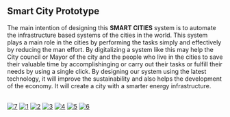 ## Smart City Prototype 

The main intention of designing this **SMART CITIES** system is to automate the infrastructure based systems of the cities in the world. This system plays a main role in the cities by performing the tasks simply and effectively by reducing the man effort. By digitalizing a system like this may help the City council or Mayor of the city and the people who live in the cities to save their valuable time by accomplishinging or carry out their tasks or fulfill their needs by using a single click. By designing our system using the latest technology, it will improve the sustainability and also helps the development of the economy. It will create a city with a smarter energy infrastructure. 

<br/>
<a href="https://ibb.co/jTQo1y"><img src="https://image.ibb.co/fEn1My/7.png" alt="7" border="0"></a>
<a href="https://ibb.co/iSSOZJ"><img src="https://image.ibb.co/mHDagy/1.png" alt="1" border="0"></a>
<a href="https://ibb.co/ke8K8d"><img src="https://image.ibb.co/hLFz8d/2.png" alt="2" border="0"></a>
<a href="https://ibb.co/jexCTd"><img src="https://image.ibb.co/e1AXTd/3.png" alt="3" border="0"></a>
<a href="https://ibb.co/n53xuJ"><img src="https://image.ibb.co/cRMiZJ/4.png" alt="4" border="0"></a>
<a href="https://ibb.co/dFxOZJ"><img src="https://image.ibb.co/mM43ZJ/5.png" alt="5" border="0"></a>
<a href="https://ibb.co/miQo1y"><img src="https://image.ibb.co/hbVz8d/6.png" alt="6" border="0"></a>
</br>



